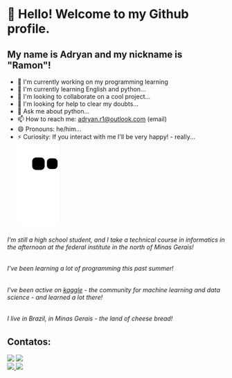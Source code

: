 # 👋 Hello! Welcome to my Github profile.
## My name is Adryan and my nickname is "Ramon"!

- 🔭 I'm currently working on my programming learning
- 🌱 I'm currently learning English and python...
- 👯 I'm looking to collaborate on a cool project...
- 🤔 I'm looking for help to clear my doubts...
- 💬 Ask me about python...
- 📫 How to reach me: adryan.r1@outlook.com (email)
- 😄 Pronouns: he/him...
- ⚡ Curiosity: If you interact with me I'll be very happy! - really...
![Snake animation](https://github.com/Outcast001/Outcast001/blob/output/github-contribution-grid-snake.svg)
<h6>I'm still a high school student, and I take a technical course in informatics in the afternoon at the federal institute in the north of <i>Minas Gerais!</i></h6>
<h6>I've been learning a lot of programming this past summer!</h6>
<h6>I've been active on <a href="https://www.kaggle.com/" target="blank_">kaggle</a> - the community for machine learning and data science - and learned a lot there!</h6>
<h6>I live in Brazil, in Minas Gerais - the land of cheese bread!</h6>

## Contatos:

<div>
<a href="https://www.linkedin.com/in/adryan-ramon-182566245/" target="_blank"><img src="https://img.shields.io/badge/-LinkedIn-%230077B5?style=for-the-badge&logo=linkedin&logoColor=white" target="_blank"></a>
<a href="https://Instagram.com/adryan.r1.dev" target="_blank"><img src="https://img.shields.io/badge/-Instagram-%23E4405F?style=for-the-badge&logo=Instagram&logoColor=white"/></a>
</div>

<div>
<a href="https://github.com/Outcast001">
<img height="180em" src="https://github-readme-stats.vercel.app/api/top-langs/?username=Outcast001&layout=compact&langs_count=7&theme=dracula">
<img height="180em" src="https://github-readme-stats.vercel.app/api?username=Outcast001&show_icons=true&theme=dracula&include_all_commits=true&count_private=true"></a>
</div>

